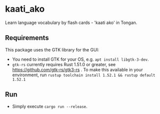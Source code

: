 # kaati_ako

Learn language vocabulary by flash cards - 'kaati ako' in Tongan.

## Requirements

This package uses the GTK library for the GUI:

- You need to install GTK for your OS, e.g. `apt install libgtk-3-dev`.
- `gtk-rs` currently requires Rust 1.51.0 or greater, see https://github.com/gtk-rs/gtk3-rs . 
  To make this available in your environment, run `rustup toolchain install 1.52.1 && rustup default 1.52.1`

## Run

- Simply execute `cargo run --release`.